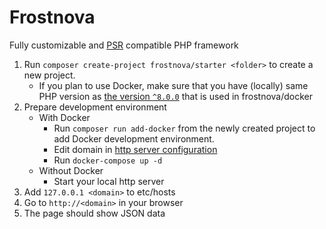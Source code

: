 # Frostnova
Fully customizable and [PSR](https://www.php-fig.org) compatible PHP framework

1) Run `composer create-project frostnova/starter <folder>` to create a new project.
    - If you plan to use Docker, make sure that you have (locally) same PHP version as [the version `^8.0.0`](https://github.com/ironexdev/frostnova-docker/blob/master/images/app/Dockerfile) that is used in frostnova/docker
2) Prepare development environment
    - With Docker
      - Run `composer run add-docker` from the newly created project to add Docker development environment.
      - Edit domain in [http server configuration](https://github.com/ironexdev/frostnova-docker/blob/master/images/http-proxy/default.conf)
      - Run `docker-compose up -d`      
    - Without Docker
      - Start your local http server
3) Add `127.0.0.1 <domain>` to etc/hosts
4) Go to `http://<domain>` in your browser
5) The page should show JSON data
